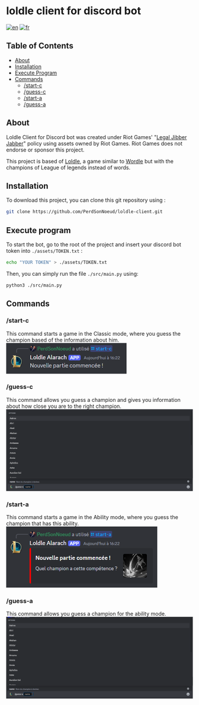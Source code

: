 # loldle client for discord bot
[![en](https://img.shields.io/badge/lang-en-red.svg)](README.md)
[![fr](https://img.shields.io/badge/lang-fr-blue.svg)](README.fr.md)

## Table of Contents
- [About](#about)
- [Installation](#installation)
- [Execute Program](#execute-program)
- [Commands](#commands)
  - [/start-c](#start-c)
  - [/guess-c](#guess-c)
  - [/start-a](#start-a)
  - [/guess-a](#guess-a)

## About
Loldle Client for Discord bot was created under Riot Games' "[Legal Jibber Jabber](https://www.riotgames.com/en/legal)" policy using assets owned by Riot Games.
Riot Games does not endorse or sponsor this project.

This project is based of [Loldle](https://loldle.net), a game similar to [Wordle](https://en.wikipedia.org/wiki/Wordle) but with the champions of League of legends instead of words.


## Installation
To download this project, you can clone this git repository using :
```bash
git clone https://github.com/PerdSonNoeud/loldle-client.git
```


## Execute program
To start the bot, go to the root of the project and insert your discord bot token into `./assets/TOKEN.txt` :
```bash
echo "YOUR TOKEN" > ./assets/TOKEN.txt
```

Then, you can simply run the file `./src/main.py` using:
```bash
python3 ./src/main.py
```


## Commands
### /start-c
This command starts a game in the Classic mode, where you guess the champion based of the information about him. \
![start-c](assets/images/start-c.webp)

### /guess-c
This command allows you guess a champion and gives you information about how close you are to the right champion. \
![guess-c](assets/images/guess-c.webp)

### /start-a
This command starts a game in the Ability mode, where you guess the champion that has this ability. \
![start-a](assets/images/start-a.webp)

### /guess-a
This command allows you guess a champion for the ability mode. \
![guess-a](assets/images/guess-a.webp)

